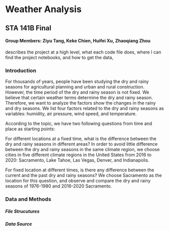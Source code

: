 # Weather Analysis

## STA 141B Final
#### Group Members: Ziyu Tang, Keke Chien, Huifei Xu, Zhaoqiang Zhou

describes the project at a high level, what each code file does, where I can find the project notebooks, and how to get the data,

### Introduction
For thousands of years, people have been studying the dry and rainy seasons for agricultural planning and urban and rural construction. However, the time period of the dry and rainy season is not fixed. We believe that certain weather terms determine the dry and rainy season. Therefore, we want to analyze the factors show the changes in the rainy and dry seasons. We list four factors related to the dry and rainy seasons as variables: humidity, air pressure, wind speed, and temperature. 

According to the topic, we have two following questions from time and place as starting points:

For different locations at a fixed time, what is the difference between the dry and rainy seasons in different areas? In order to avoid little difference between the dry and rainy seasons in the same climate region, we choose cities in five different climate regions in the United States from 2016 to 2020: Sacramento, Lake Tahoe, Las Vegas, Denver, and Indianapolis.

For fixed location at different times, is there any difference between the current and the past dry and rainy seasons? We choose Sacramento as the location for this question, and observe and compare the dry and rainy seasons of 1976-1980 and 2016-2020 Sacramento.

### Data and Methods

##### File Strucutures

##### Data Source
